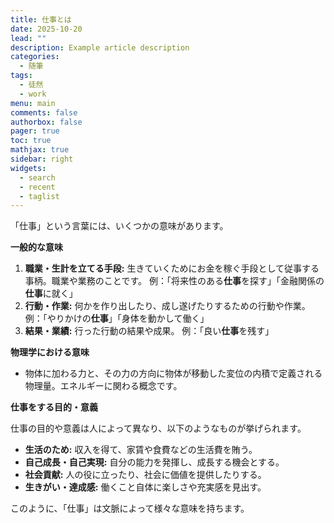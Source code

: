```yaml
---
title: 仕事とは
date: 2025-10-20
lead: ""
description: Example article description
categories:
  - 随筆
tags:
  - 徒然
  - work
menu: main
comments: false
authorbox: false
pager: true
toc: true
mathjax: true
sidebar: right
widgets:
  - search
  - recent
  - taglist
---
```

「仕事」という言葉には、いくつかの意味があります。

**一般的な意味**

1. **職業・生計を立てる手段:** 生きていくためにお金を稼ぐ手段として従事する事柄。職業や業務のことです。 例：「将来性のある**仕事**を探す」「金融関係の**仕事**に就く」
2. **行動・作業:** 何かを作り出したり、成し遂げたりするための行動や作業。 例：「やりかけの**仕事**」「身体を動かして働く」
3. **結果・業績:** 行った行動の結果や成果。 例：「良い**仕事**を残す」

**物理学における意味**

- 物体に加わる力と、その力の方向に物体が移動した変位の内積で定義される物理量。エネルギーに関わる概念です。

**仕事をする目的・意義**

仕事の目的や意義は人によって異なり、以下のようなものが挙げられます。

- **生活のため:** 収入を得て、家賃や食費などの生活費を賄う。
- **自己成長・自己実現:** 自分の能力を発揮し、成長する機会とする。
- **社会貢献:** 人の役に立ったり、社会に価値を提供したりする。
- **生きがい・達成感:** 働くこと自体に楽しさや充実感を見出す。

このように、「仕事」は文脈によって様々な意味を持ちます。

